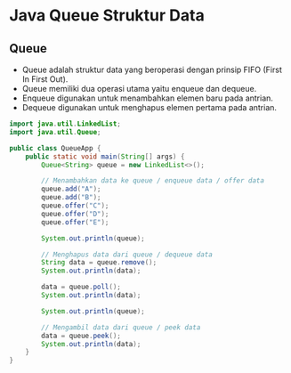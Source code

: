 # Java Queue Struktur Data

## Queue

- Queue adalah struktur data yang beroperasi dengan prinsip FIFO (First In First Out).
- Queue memiliki dua operasi utama yaitu enqueue dan dequeue.
- Enqueue digunakan untuk menambahkan elemen baru pada antrian.
- Dequeue digunakan untuk menghapus elemen pertama pada antrian.

```java
import java.util.LinkedList;
import java.util.Queue;

public class QueueApp {
    public static void main(String[] args) {
        Queue<String> queue = new LinkedList<>();

        // Menambahkan data ke queue / enqueue data / offer data
        queue.add("A");
        queue.add("B");
        queue.offer("C");
        queue.offer("D");
        queue.offer("E");

        System.out.println(queue);

        // Menghapus data dari queue / dequeue data
        String data = queue.remove();
        System.out.println(data);

        data = queue.poll();
        System.out.println(data);

        System.out.println(queue);

        // Mengambil data dari queue / peek data
        data = queue.peek();
        System.out.println(data);
    }
}

```